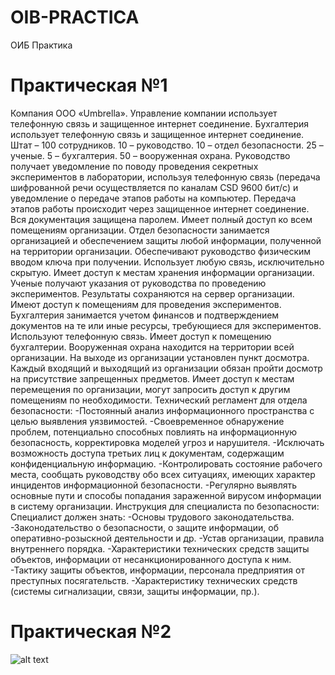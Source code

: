 # OIB-PRACTICA
ОИБ Практика
# Практическая №1
Компания ООО «Umbrella». Управление компании использует телефонную связь и защищенное интернет соединение. Бухгалтерия использует телефонную связь и защищенное интернет соединение.
Штат – 100 сотрудников. 
10 – руководство.
10 – отдел безопасности. 
25 – ученые.
5 – бухгалтерия.
50 – вооруженная охрана.
Руководство получает уведомление по поводу проведения секретных экспериментов в лаборатории, используя телефонную связь (передача шифрованной речи осуществляется по каналам CSD 9600 бит/с) и уведомление о передаче этапов работы на компьютер. Передача этапов работы происходит через защищенное интернет соединение. Вся документация защищена паролем. Имеет полный доступ ко всем помещениям организации.
Отдел безопасности занимается организацией и обеспечением защиты любой информации, полученной на территории организации. Обеспечивают руководство физическим вводом ключа при получении. Использует любую связь, исключительно скрытую. Имеет доступ к местам хранения информации организации.
Ученые получают указания от руководства по проведению экспериментов. Результаты сохраняются на сервер организации. Имеют доступ к помещениям для проведения экспериментов.
Бухгалтерия занимается учетом финансов и подтверждением документов на те или иные ресурсы, требующиеся для экспериментов. Используют телефонную связь. Имеет доступ к помещению бухгалтерии.
Вооруженная охрана находится на территории всей организации. На выходе из организации установлен пункт досмотра. Каждый входящий и выходящий из организации обязан пройти досмотр на присутствие запрещенных предметов. Имеет доступ к местам перемещения по организации, могут запросить доступ к другим помещениям по необходимости.
Технический регламент для отдела безопасности:
-Постоянный анализ информационного пространства с целью выявления уязвимостей.
-Своевременное обнаружение проблем, потенциально способных повлиять на информационную безопасность, корректировка моделей угроз и нарушителя.
-Исключать возможность доступа третьих лиц к документам, содержащим конфиденциальную информацию.
-Контролировать состояние рабочего места, сообщать руководству обо всех ситуациях, имеющих характер инцидентов информационной безопасности.
-Регулярно выявлять основные пути и способы попадания зараженной вирусом информации в систему организации.
Инструкция для специалиста по безопасности:
Специалист должен знать:
-Основы трудового законодательства.
-Законодательство о безопасности, о защите информации, об оперативно-розыскной деятельности и др.
-Устав организации, правила внутреннего порядка.
-Характеристики технических средств защиты объектов, информации от несанкционированного доступа к ним.
-Тактику защиты объектов, информации, персонала предприятия от преступных посягательств.
-Характеристику технических средств (системы сигнализации, связи, защиты информации, пр.).
# Практическая №2
![alt text](https://prnt.sc/umo4mz)
 
